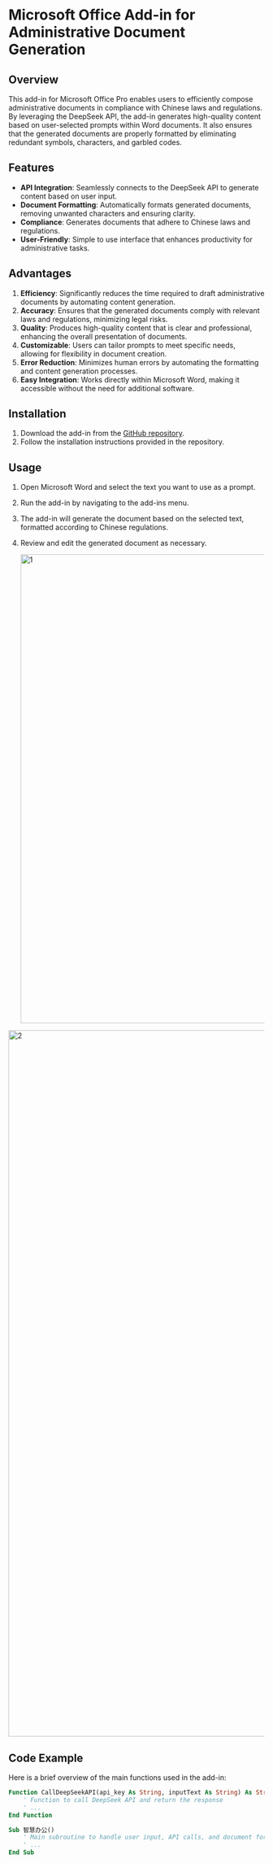 # Microsoft Office Add-in for Administrative Document Generation

## Overview

This add-in for Microsoft Office Pro enables users to efficiently compose administrative documents in compliance with Chinese laws and regulations. By leveraging the DeepSeek API, the add-in generates high-quality content based on user-selected prompts within Word documents. It also ensures that the generated documents are properly formatted by eliminating redundant symbols, characters, and garbled codes.

## Features

- **API Integration**: Seamlessly connects to the DeepSeek API to generate content based on user input.
- **Document Formatting**: Automatically formats generated documents, removing unwanted characters and ensuring clarity.
- **Compliance**: Generates documents that adhere to Chinese laws and regulations.
- **User-Friendly**: Simple to use interface that enhances productivity for administrative tasks.

## Advantages

1. **Efficiency**: Significantly reduces the time required to draft administrative documents by automating content generation.
2. **Accuracy**: Ensures that the generated documents comply with relevant laws and regulations, minimizing legal risks.
3. **Quality**: Produces high-quality content that is clear and professional, enhancing the overall presentation of documents.
4. **Customizable**: Users can tailor prompts to meet specific needs, allowing for flexibility in document creation.
5. **Error Reduction**: Minimizes human errors by automating the formatting and content generation processes.
6. **Easy Integration**: Works directly within Microsoft Word, making it accessible without the need for additional software.

## Installation

1. Download the add-in from the [GitHub repository](link_to_your_repository).
2. Follow the installation instructions provided in the repository.

## Usage

1. Open Microsoft Word and select the text you want to use as a prompt.
2. Run the add-in by navigating to the add-ins menu.
3. The add-in will generate the document based on the selected text, formatted according to Chinese regulations.
4. Review and edit the generated document as necessary.

   <img width="922" alt="1" src="https://github.com/user-attachments/assets/32a4c9bc-fa16-46e8-bf46-d17b45a5bbf9" />
<img width="1389" alt="2" src="https://github.com/user-attachments/assets/8bc43f26-c41d-45a4-a2e6-c35eea2b086c" />


## Code Example

Here is a brief overview of the main functions used in the add-in:

```vb
Function CallDeepSeekAPI(api_key As String, inputText As String) As String
    ' Function to call DeepSeek API and return the response
    ' ...
End Function

Sub 智慧办公()
    ' Main subroutine to handle user input, API calls, and document formatting
    ' ...
End Sub
